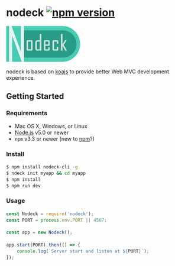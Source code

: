 # nodeck [![npm version](https://img.shields.io/npm/v/nodeck.svg?style=flat-square)](https://www.npmjs.com/package/nodeck)
![](nodeck.png)

nodeck is based on [koajs](https://github.com/koajs/koa) to provide better Web MVC development experience.

## Getting Started

### Requirements

  * Mac OS X, Windows, or Linux
  * [Node.js](https://nodejs.org/) v5.0 or newer
  * `npm` v3.3 or newer (new to [npm](https://docs.npmjs.com/)?)

### Install
```sh
$ npm install nodeck-cli -g
$ ndeck init myapp && cd myapp
$ npm install
$ npm run dev
```

### Usage
```js
const Nodeck = require('nodeck');
const PORT = process.env.PORT || 4567;

const app = new Nodeck();

app.start(PORT).then(() => {
    console.log(`Server start and listen at ${PORT}`);
});
```

